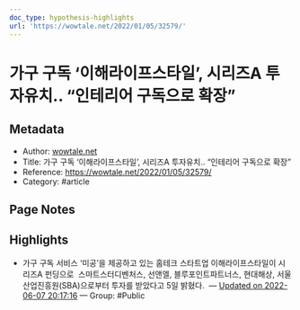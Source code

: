 ```yaml
---
doc_type: hypothesis-highlights
url: 'https://wowtale.net/2022/01/05/32579/'
---
```


# 가구 구독 ‘이해라이프스타일’, 시리즈A 투자유치.. “인테리어 구독으로 확장”

## Metadata
- Author: [wowtale.net]()
- Title: 가구 구독 ‘이해라이프스타일’, 시리즈A 투자유치.. “인테리어 구독으로 확장”
- Reference: https://wowtale.net/2022/01/05/32579/
- Category: #article

## Page Notes
## Highlights
- 가구 구독 서비스 ‘미공’을 제공하고 있는 홈테크 스타트업 이해라이프스타일이 시리즈A 펀딩으로  스마트스터디벤처스, 선앤엘, 블루포인트파트너스, 현대해상, 서울산업진흥원(SBA)으로부터 투자를 받았다고 5일 밝혔다.  — [Updated on 2022-06-07 20:17:16](https://hyp.is/Y2RWbuZTEey_BM9G271EcA/wowtale.net/2022/01/05/32579/) — Group: #Public




